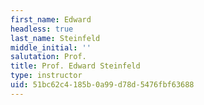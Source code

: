 ```yaml
---
first_name: Edward
headless: true
last_name: Steinfeld
middle_initial: ''
salutation: Prof.
title: Prof. Edward Steinfeld
type: instructor
uid: 51bc62c4-185b-0a99-d78d-5476fbf63688
---
```

